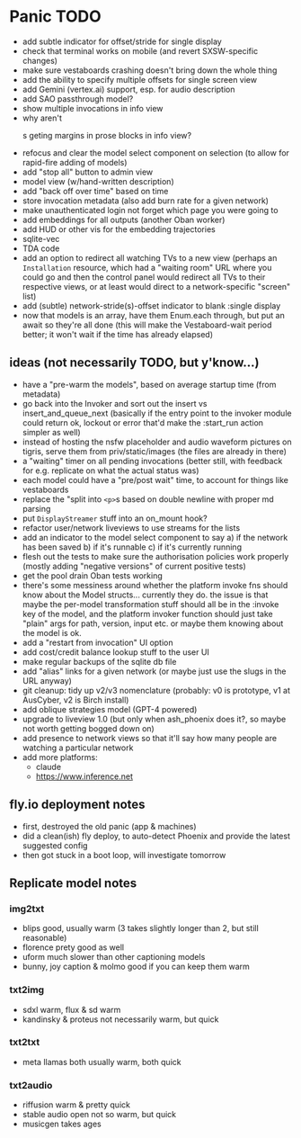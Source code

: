 # Panic TODO

- add subtle indicator for offset/stride for single display
- check that terminal works on mobile (and revert SXSW-specific changes)
- make sure vestaboards crashing doesn't bring down the whole thing
- add the ability to specify multiple offsets for single screen view
- add Gemini (vertex.ai) support, esp. for audio description
- add SAO passthrough model?
- show multiple invocations in info view
- why aren't <p>s geting margins in prose blocks in info view?
- refocus and clear the model select component on selection (to allow for
  rapid-fire adding of models)
- add "stop all" button to admin view
- model view (w/hand-written description)
- add "back off over time" based on time
- store invocation metadata (also add burn rate for a given network)
- make unauthenticated login not forget which page you were going to
- add embeddings for all outputs (another Oban worker)
- add HUD or other vis for the embedding trajectories
- sqlite-vec
- TDA code
- add an option to redirect all watching TVs to a new view (perhaps an
  `Installation` resource, which had a "waiting room" URL where you could go and
  then the control panel would redirect all TVs to their respective views, or at
  least would direct to a network-specific "screen" list)
- add (subtle) network-stride(s)-offset indicator to blank :single display
- now that models is an array, have them Enum.each through, but put an await so
  they're all done (this will make the Vestaboard-wait period better; it won't
  wait if the time has already elapsed)

## ideas (not necessarily TODO, but y'know...)

- have a "pre-warm the models", based on average startup time (from metadata)
- go back into the Invoker and sort out the insert vs insert_and_queue_next
  (basically if the entry point to the invoker module could return ok, lockout
  or error that'd make the :start_run action simpler as well)
- instead of hosting the nsfw placeholder and audio waveform pictures on tigris,
  serve them from priv/static/images (the files are already in there)
- a "waiting" timer on all pending invocations (better still, with feedback for
  e.g. replicate on what the actual status was)
- each model could have a "pre/post wait" time, to account for things like
  vestaboards
- replace the "split into `<p>`s based on double newline with proper md parsing
- put `DisplayStreamer` stuff into an on_mount hook?
- refactor user/network liveviews to use streams for the lists
- add an indicator to the model select component to say a) if the network has
  been saved b) if it's runnable c) if it's currently running
- flesh out the tests to make sure the authorisation policies work properly
  (mostly adding "negative versions" of current positive tests)
- get the pool drain Oban tests working
- there's some messiness around whether the platform invoke fns should know
  about the Model structs... currently they do. the issue is that maybe the
  per-model transformation stuff should all be in the :invoke key of the model,
  and the platform invoker function should just take "plain" args for path,
  version, input etc. or maybe them knowing about the model is ok.
- add a "restart from invocation" UI option
- add cost/credit balance lookup stuff to the user UI
- make regular backups of the sqlite db file
- add "alias" links for a given network (or maybe just use the slugs in the URL
  anyway)
- git cleanup: tidy up v2/v3 nomenclature (probably: v0 is prototype, v1 at
  AusCyber, v2 is Birch install)
- add oblique strategies model (GPT-4 powered)
- upgrade to liveview 1.0 (but only when ash_phoenix does it?, so maybe not
  worth getting bogged down on)
- add presence to network views so that it'll say how many people are watching a
  particular network
- add more platforms:
  - claude
  - https://www.inference.net

## fly.io deployment notes

- first, destroyed the old panic (app & machines)
- did a clean(ish) fly deploy, to auto-detect Phoenix and provide the latest
  suggested config
- then got stuck in a boot loop, will investigate tomorrow

## Replicate model notes

### img2txt

- blips good, usually warm (3 takes slightly longer than 2, but still
  reasonable)
- florence prety good as well
- uform much slower than other captioning models
- bunny, joy caption & molmo good if you can keep them warm

### txt2img

- sdxl warm, flux & sd warm
- kandinsky & proteus not necessarily warm, but quick

### txt2txt

- meta llamas both usually warm, both quick

### txt2audio

- riffusion warm & pretty quick
- stable audio open not so warm, but quick
- musicgen takes ages
